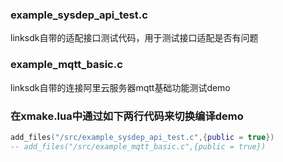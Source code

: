 ### example_sysdep_api_test.c

linksdk自带的适配接口测试代码，用于测试接口适配是否有问题



### example_mqtt_basic.c

linksdk自带的连接阿里云服务器mqtt基础功能测试demo





### 在xmake.lua中通过如下两行代码来切换编译demo

```lua
add_files("/src/example_sysdep_api_test.c",{public = true})
-- add_files("/src/example_mqtt_basic.c",{public = true})
```



